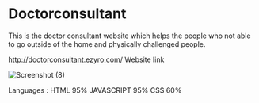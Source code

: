 # Doctorconsultant
This is the doctor consultant website which helps the people who not able to go outside of the home and physically challenged people.

http://doctorconsultant.ezyro.com/  Website link

![Screenshot (8)](https://user-images.githubusercontent.com/65845589/124355327-1ee71880-dc2e-11eb-899f-879426852418.png)

Languages :
HTML 95%
JAVASCRIPT 95%
CSS 60%
